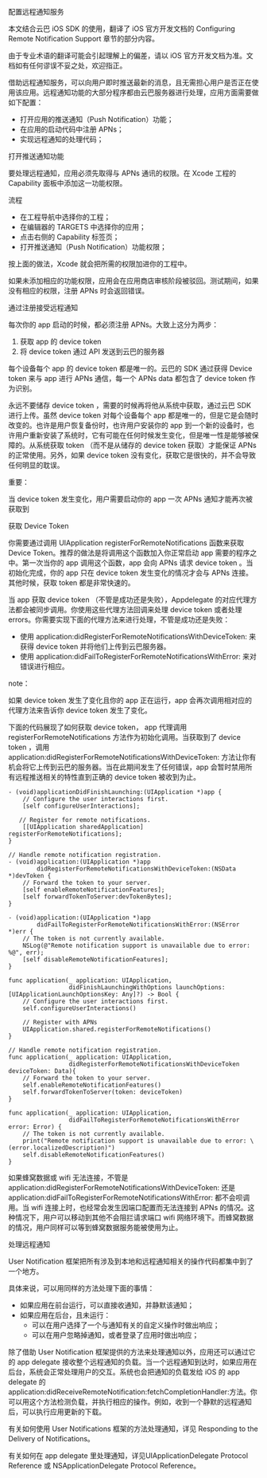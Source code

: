 配置远程通知服务

本文结合云巴 iOS SDK 的使用，翻译了 iOS 官方开发文档的 Configuring Remote Notification Support 章节的部分内容。

由于专业术语的翻译可能会引起理解上的偏差，请以 iOS 官方开发文档为准。文档如有任何谬误不妥之处，欢迎指正。

借助远程通知服务，可以向用户即时推送最新的消息，且无需担心用户是否正在使用该应用。远程通知功能的大部分程序都由云巴服务器进行处理，应用方面需要做如下配置：

- 打开应用的推送通知（Push Notification）功能；
- 在应用的启动代码中注册 APNs；
- 实现远程通知的处理代码；

打开推送通知功能

要处理远程通知，应用必须先取得与 APNs 通讯的权限。在 Xcode 工程的 Capability 面板中添加这一功能权限。

流程

- 在工程导航中选择你的工程；
- 在编辑器的 TARGETS 中选择你的应用；
- 点击右侧的 Capability 标签页；
- 打开推送通知（Push Notification）功能权限；

按上面的做法，Xcode 就会把所需的权限加进你的工程中。

如果未添加相应的功能权限，应用会在应用商店审核阶段被驳回。测试期间，如果没有相应的权限，注册 APNs 时会返回错误。



通过注册接受远程通知

每次你的 app 启动的时候，都必须注册 APNs。大致上这分为两步：

1. 获取 app 的 device token
2. 将 device token 通过 API 发送到云巴的服务器

每个设备每个 app 的 device token 都是唯一的。云巴的 SDK 通过获得 Device token 来与 app 进行 APNs 通信，每一个 APNs data 都包含了 device token 作为识别。

永远不要储存 device token ，需要的时候再将他从系统中获取，通过云巴 SDK 进行上传。虽然 device token 对每个设备每个 app 都是唯一的，但是它是会随时改变的。也许是用户恢复备份时，也许用户安装你的 app 到一个新的设备时，也许用户重新安装了系统时，它有可能在任何时候发生变化，但是唯一性是能够被保障的。从系统获取 token （而不是从储存的 device token 获取）才能保证 APNs 的正常使用。另外，如果 device token 没有变化，获取它是很快的，并不会导致任何明显的耽误。

重要：

当 device token 发生变化，用户需要启动你的 app 一次 APNs 通知才能再次被获取到



获取 Device Token

你需要通过调用 UIApplication registerForRemoteNotifications 函数来获取 Device Token。推荐的做法是将调用这个函数加入你正常启动 app 需要的程序之中。第一次当你的 app 调用这个函数，app 会向 APNs 请求 device token 。当初始化完成，你的 app 只在 device token 发生变化的情况才会与 APNs 连接。其他时候，获取 token 都是非常快速的。

当 app 获取 device token （不管是成功还是失败），Appdelegate  的对应代理方法都会被同步调用。你使用这些代理方法回调来处理 device token 或者处理 errors。你需要实现下面的代理方法来进行处理，不管是成功还是失败：

- 使用 application:didRegisterForRemoteNotificationsWithDeviceToken: 来获得 device token 并将他们上传到云巴服务器。
- 使用 application:didFailToRegisterForRemoteNotificationsWithError: 来对错误进行相应。

note：

如果 device token 发生了变化且你的 app 正在运行，app 会再次调用相对应的代理方法来告诉你 device token 发生了变化。

下面的代码展现了如何获取 device token， app 代理调用 registerForRemoteNotifications 方法作为初始化调用。当获取到了 device token ，调用 application:didRegisterForRemoteNotificationsWithDeviceToken: 方法让你有机会将它上传到云巴的服务器。当在此期间发生了任何错误，app 会暂时禁用所有远程推送相关的特性直到正确的 device token 被收到为止。

    - (void)applicationDidFinishLaunching:(UIApplication *)app {
        // Configure the user interactions first.
        [self configureUserInteractions];
     
       // Register for remote notifications.
        [[UIApplication sharedApplication] registerForRemoteNotifications];
    }
     
    // Handle remote notification registration.
    - (void)application:(UIApplication *)app
            didRegisterForRemoteNotificationsWithDeviceToken:(NSData *)devToken {
        // Forward the token to your server.
        [self enableRemoteNotificationFeatures];
        [self forwardTokenToServer:devTokenBytes];
    }
     
    - (void)application:(UIApplication *)app
            didFailToRegisterForRemoteNotificationsWithError:(NSError *)err {
        // The token is not currently available.
        NSLog(@"Remote notification support is unavailable due to error: %@", err);
        [self disableRemoteNotificationFeatures];
    }

    func application(_ application: UIApplication,
                     didFinishLaunchingWithOptions launchOptions: [UIApplicationLaunchOptionsKey: Any]?) -> Bool {
        // Configure the user interactions first.
        self.configureUserInteractions()
        
        // Register with APNs
        UIApplication.shared.registerForRemoteNotifications()
    }
     
    // Handle remote notification registration.
    func application(_ application: UIApplication,
                     didRegisterForRemoteNotificationsWithDeviceToken deviceToken: Data){
        // Forward the token to your server.
        self.enableRemoteNotificationFeatures()
        self.forwardTokenToServer(token: deviceToken)
    }
     
    func application(_ application: UIApplication,
                     didFailToRegisterForRemoteNotificationsWithError error: Error) {
        // The token is not currently available.
        print("Remote notification support is unavailable due to error: \(error.localizedDescription)")
        self.disableRemoteNotificationFeatures()
    }

如果蜂窝数据或 wifi 无法连接，不管是 application:didRegisterForRemoteNotificationsWithDeviceToken: 还是 application:didFailToRegisterForRemoteNotificationsWithError: 都不会呗调用。当 wifi 连接上时，也经常会发生因端口配置而无法连接到 APNs 的情况。这种情况下，用户可以移动到其他不会阻拦请求端口 wifi 网络环境下。而蜂窝数据的情况，用户同样可以等到蜂窝数据服务能被使用为止。



处理远程通知

User Notification 框架把所有涉及到本地和远程通知相关的操作代码都集中到了一个地方。

具体来说，可以用同样的方法处理下面的事情：

- 如果应用在前台运行，可以直接收通知，并静默该通知；
- 如果应用在后台，且未运行：
  - 可以在用户选择了一个与通知有关的自定义操作时做出响应；
  - 可以在用户忽略掉通知，或者登录了应用时做出响应；

除了借助 User Notification 框架提供的方法来处理通知以外，应用还可以通过它的 app delegate 接收整个远程通知的负载。当一个远程通知到达时，如果应用在后台，系统会正常处理用户的交互。系统也会把通知的负载发给 iOS 的 app delegate 的 application:didReceiveRemoteNotification:fetchCompletionHandler:方法。你可以用这个方法检测负载，并执行相应的操作。例如，收到一个静默的远程通知后，可以执行应用更新的下载。

有关如何使用 User Notifications 框架的方法处理通知，详见 Responding to the Delivery of Notifications。

有关如何在 app delegate 里处理通知，详见UIApplicationDelegate Protocol Reference 或 NSApplicationDelegate Protocol Reference。


